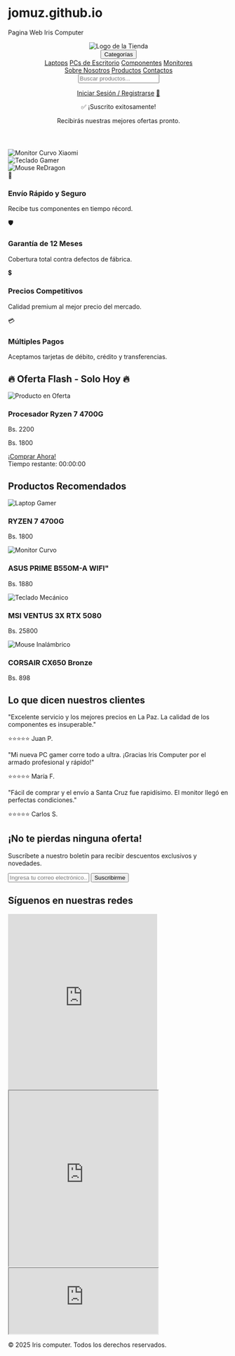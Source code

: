 # jomuz.github.io
Pagina Web Iris Computer
<!DOCTYPE html>
<html lang="es">
  <head>
    <meta charset="UTF-8" />
    <meta name="viewport" content="width=device-width, initial-scale=1.0" />
    <title>Iris Computer</title>
    <link rel="stylesheet" href="..\estilos\estilo1.css" />
  </head>
  <body>
    <header class="header">
      <div class="header-container">
        <div class="header-left">
          <img
            src="..\imagenes\logo de iris.png"
            alt="Logo de la Tienda"
            class="logo"
          />
          <nav class="nav">
            <div class="dropdown">
              <button class="dropdown-btn">Categorías</button>
              <div class="dropdown-content">
                <a href="#">Laptops</a>
                <a href="#">PCs de Escritorio</a>
                <a href="#">Componentes</a>
                <a href="#">Monitores</a>
              </div>
            </div>
            <a href="#" class="nav-link">Sobre Nosotros</a>
            <a href="catalogo.html" class="nav-link">Productos</a>
            <a href="contactos.html" class="nav-link">Contactos</a>
          </nav>
        </div>
        <div class="header-center">
          <form action="busqueda.html" method="GET">
            <input
              type="search"
              name="q"
              placeholder="Buscar productos..."
              class="search-bar"
            />
          </form>
        </div>

 <div class="header-right">
          <a href="iniciosesion.html" class="nav-link"
            >Iniciar Sesión / Registrarse</a
          >
          <a href="#" class="nav-link">🛒</a>
        </div>
      </div>

  <div id="notification-message" class="notification-popup">
        <p>✅ ¡Suscrito exitosamente!</p>
        <p>Recibirás nuestras mejores ofertas pronto.</p>
    </div>
    <script src="..\SCRIPTS\script1.js"></script>
    </header>

  <main>
      <section class="slider">
        <div class="slide">
          <img
            src="..\imagenes\curvo oferta xiaomi.webp"
            alt="Monitor Curvo Xiaomi"
          />
        </div>
        <div class="slide">
          <img src="..\imagenes\teclado oferta.webp" alt="Teclado Gamer" />
        </div>
        <div class="slide">
          <img src="..\imagenes\mouse oferta.webp" alt="Mouse ReDragon" />
        </div>
      </section>

   <section class="value-proposition">
        <div class="value-item">
          <span class="icon">🚀</span>
          <h3>Envío Rápido y Seguro</h3>
          <p>Recibe tus componentes en tiempo récord.</p>
        </div>
        <div class="value-item">
          <span class="icon">🛡️</span>
          <h3>Garantía de 12 Meses</h3>
          <p>Cobertura total contra defectos de fábrica.</p>
        </div>
        <div class="value-item">
          <span class="icon">💲</span>
          <h3>Precios Competitivos</h3>
          <p>Calidad premium al mejor precio del mercado.</p>
        </div>
        <div class="value-item">
          <span class="icon">💳</span>
          <h3>Múltiples Pagos</h3>
          <p>Aceptamos tarjetas de débito, crédito y transferencias.</p>
        </div>
      </section>

  <section class="flash-sale">
        <h2>🔥 Oferta Flash - Solo Hoy 🔥</h2>
        <div class="sale-content">
          <img src="..\imagenes\ryzen 7 4700g.webp" alt="Producto en Oferta" />
          <div class="sale-details">
            <h3>Procesador Ryzen 7 4700G</h3>
            <p class="old-price">Bs. 2200</p>
            <p class="new-price">Bs. 1800</p>
            <a href="#" class="buy-btn">¡Comprar Ahora!</a>
            <div class="countdown">
              Tiempo restante: <span id="timer">00:00:00</span>
            </div>
          </div>
        </div>
      </section>

  <section class="recommended-products">
        <h2>Productos Recomendados</h2>
        <div class="products-grid">
          <div class="product-card">
            <img src="..\imagenes\ryzen 7 4700g.webp" alt="Laptop Gamer" />
            <h3>RYZEN 7 4700G</h3>
            <p>Bs. 1800</p>
          </div>
          <div class="product-card">
            <img
              src="..\imagenes\asus prime b550 wifi.webp"
              alt="Monitor Curvo"
            />
            <h3>ASUS PRIME B550M-A WIFI"</h3>
            <p>Bs. 1880</p>
          </div>
          <div class="product-card">
            <img
              src="..\imagenes\ventus rtx 5080.webp"
              alt="Teclado Mecánico"
            />
            <h3>MSI VENTUS 3X RTX 5080</h3>
            <p>Bs. 25800</p>
          </div>
          <div class="product-card">
            <img
              src="..\imagenes\corsair bronze.webp"
              alt="Mouse Inalámbrico"
            />
            <h3>CORSAIR CX650 Bronze</h3>
            <p>Bs. 898</p>
          </div>
        </div>
      </section>
<section class="testimonials">
            <h2>Lo que dicen nuestros clientes</h2>
            <div class="testimonial-grid">
                <div class="testimonial-card">
                    <p>"Excelente servicio y los mejores precios en La Paz. La calidad de los componentes es insuperable."</p>
                    <p class="client-name">⭐⭐⭐⭐⭐ Juan P.</p>
                </div>
                <div class="testimonial-card">
                    <p>"Mi nueva PC gamer corre todo a ultra. ¡Gracias Iris Computer por el armado profesional y rápido!"</p>
                    <p class="client-name">⭐⭐⭐⭐⭐ María F.</p>
                </div>
                <div class="testimonial-card">
                    <p>"Fácil de comprar y el envío a Santa Cruz fue rapidísimo. El monitor llegó en perfectas condiciones."</p>
                    <p class="client-name">⭐⭐⭐⭐⭐ Carlos S.</p>
                </div>
            </div>
        </section>
        
  <section class="newsletter">
            <h2>¡No te pierdas ninguna oferta!</h2>
            <p>Suscríbete a nuestro boletín para recibir descuentos exclusivos y novedades.</p>
            <form action="#" method="POST" class="newsletter-form">
                <input type="email" name="email" placeholder="Ingresa tu correo electrónico..." required>
                <button type="submit">Suscribirme</button>
            </form>
        </section>

<section class="social-media">
        <h2>Síguenos en nuestras redes</h2>
        <div class="iframe-container">
          <iframe
            src="https://www.facebook.com/plugins/page.php?href=https%3A%2F%2Fwww.facebook.com%2FIrisComputerBolivia&tabs=timeline&width=340&height=500&small_header=false&adapt_container_width=true&hide_cover=false&show_facepile=true"
            width="340"
            height="400"
            style="border: none; overflow: hidden"
          ></iframe>
          <iframe
            src="https://www.instagram.com/iriscomputerbolivia/embed"
            width="340"
            height="400"
          ></iframe>
          <iframe
            src="https://www.tiktok.com/embed/@iriscomputer?lang=es-419&referrer=https%3A%2F%2Fwww.iriscomputer.bo%2F"
            width="340"
            heigth="400"
          ></iframe>
        </div>
      </section>
    </main>

  <footer class="footer">
      <p>&copy; 2025 Iris computer. Todos los derechos reservados.</p>
    </footer>

<script src="..\SCRIPTS\script1.js"></script>
  </body>
</html>
